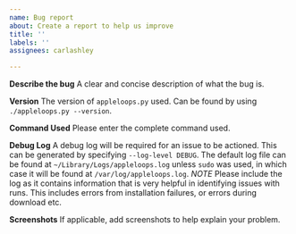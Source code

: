 ```yaml
---
name: Bug report
about: Create a report to help us improve
title: ''
labels: ''
assignees: carlashley

---
```


**Describe the bug**
A clear and concise description of what the bug is.

**Version**
The version of `appleloops.py` used. Can be found by using `./appleloops.py --version`.

**Command Used**
Please enter the complete command used.

**Debug Log**
A debug log will be required for an issue to be actioned. This can be generated by specifying `--log-level DEBUG`. The default log file can be found at `~/Library/Logs/appleloops.log` unless `sudo` was used, in which case it will be found at `/var/log/appleloops.log`.
*NOTE* Please include the log as it contains information that is very helpful in identifying issues with runs. This includes errors from installation failures, or errors during download etc.

**Screenshots**
If applicable, add screenshots to help explain your problem.
